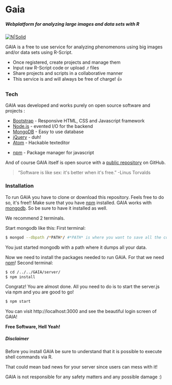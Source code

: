 # Gaia
##### Webplatform for analyzing large images and data sets with R

[![N|Solid](https://s29.postimg.org/fpj69v1c7/Ohne_Titel.png)](https://github.com/vgorte/GAIA)

GAIA is a free to use service for analyzing phenomenons using big images and/or data sets using R-Script.

  - Once registered, create projects and manage them
  - Input raw R-Script code or upload .r files
  - Share projects and scripts in a collaborative manner
  - This service is and will always be free of charge! :+1:

### Tech

GAIA was developed and works purely on open source software and projects :

* [Bootstrap] - Responsive HTML, CSS and Javascript framework
* [Node.js] - evented I/O for the backend
* [MongoDB] - Easy to use database
* [jQuery] - duh!
* [Atom] - Hackable texteditor
+ [npm] - Package manager for javascript


And of course GAIA itself is open source with a [public repository][Git] on GitHub.



> “Software is like sex: it's better when it's free.”
-Linus Torvalds



### Installation

To run GAIA you have to clone or download this repository. Feels free to do so, it's free!! 
Make sure that you have [npm][npm] installed.
GAIA works with [mongodb][MongoDB]. So be sure to have it installed as well.

We recommend 2 terminals.

Start mongodb like this:
First terminal:
```sh
$ mongod --dbpath /*PATH*/ #*PATH* is where you want to save all the contents
```
You just started mongodb with a path where it dumps all your data.

Now we need to install the packages needed to run GAIA. For that we need [npm][npm]!
Second terminal:
```sh
$ cd /../../GAIA/server/
$ npm install
```
Congratz! You are almost done. All you need to do is to start the server.js via npm and you are good to go!
```sh
$ npm start
```
You can visit http://localhost:3000 and see the beautiful login screen of GAIA!

**Free Software, Hell Yeah!**




##### Disclaimer

Before you install GAIA be sure to understand that it is possible to execute shell commands via R. 

That could mean bad news for your server since users can mess with it!

GAIA is not responsible for any safety matters and any possible damage :) 


[//]: # (These are reference links used in the body of this note and get stripped out when the markdown processor does its job. There is no need to format nicely because it shouldn't be seen. Thanks SO - http://stackoverflow.com/questions/4823468/store-comments-in-markdown-syntax)

   [Bootstrap]: <http://getbootstrap.comr>
   [Node.js]: <https://nodejs.org/en/>
   [MongoDB]: <https://www.mongodb.com/de>
   [jQuery]: <http://jquery.com>
   [Atom]:  <https://atom.io>
   [git]: <https://github.com/vgorte/GAIA>
   [npm]: <https://www.npmjs.com>
